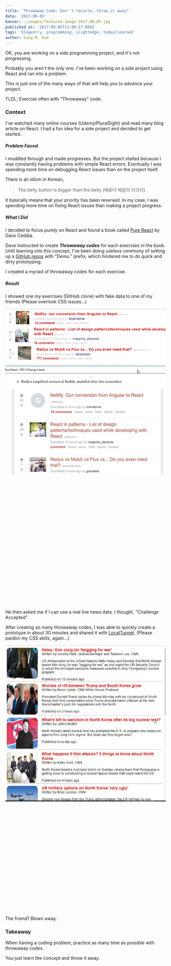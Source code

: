 ```yaml
---
title: 'Throwaway Code: Don''t recycle, throw it away!'
date: '2017-09-05'
banner: ./images/featured-image-2017.09.05.jpg
published_at: '2017-09-05T13:00:17.000Z'
tags: 'blogentry, programming, slightedge, todayilearned'
author: Sung M. Kim
---
```


OK, you are working on a side programming project, and it's not progressing.

Probably you aren't the only one. I've been working on a side project using React and ran into a problem.

This is just one of the many ways of that will help you to advance your project.

TLDL; Exercise often with "Throwaway" code.

### Context

I've watched many online courses (Udemy/PluralSight) and read many blog article on React. I had a fun idea for a side project and decided to get started.

##### Problem Faced

I muddled through and made progresses. But the project stalled because I was constantly having problems with simple React errors. Eventually I was spending more time on debugging React issues than on the project itself.

There is an idiom in Korean,

> The belly button is bigger than the belly (배보다 배꼽이 더크다).

It basically means that your priority has been reversed. In my case, I was spending more time on fixing React issues than making a project progress.

##### What I Did

I decided to focus purely on React and found a book called [Pure React](https://daveceddia.com/pure-react/) by Dave Ceddia.

Dave instructed to create _**Throwaway codes**_ for each exercises in the book. Until learning into this concept, I've been doing useless ceremony of setting up a [GitHub repos](https://github.com/dance2die?utf8=%E2%9C%93&tab=repositories&q=demo.&type=&language=) with "Demo." prefix, which hindered me to do quick and dirty prototyping.

I created a myriad of throwaway codes for each exercise.

##### Result

I showed one my exercises (GitHub clone) with fake data to one of my friends (Please overlook CSS issues...)

![](./images/GitHub-clone.jpg)

 

 

 

 

 

 

 

 

 

 

 

 

 

He then asked me if I can use a real live news data. I thought, "Challenge Accepted".

After creating so many throwaway codes, I was able to quickly create a prototype in about 30 minutes and shared it with [LocalTunnel](https://www.npmjs.com/package/localtunnel). (Please pardon my CSS skills, again...)

![](./images/CNN-localhost.jpg)

 

 

 

 

 

 

 

 

 

 

 

The friend? Blown away.

### Takeaway

When having a coding problem, practice as many time as possible with throwaway codes.

You just learn the concept and throw it away.


